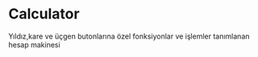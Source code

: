 # Calculator
Yıldız,kare ve üçgen butonlarına özel fonksiyonlar ve işlemler tanımlanan hesap makinesi
